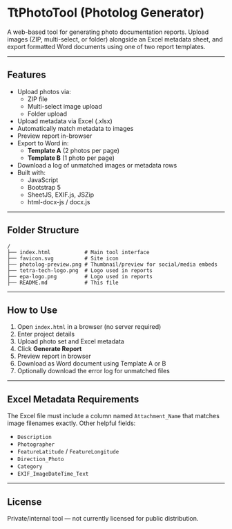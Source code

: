 # TtPhotoTool (Photolog Generator)

A web-based tool for generating photo documentation reports. Upload images (ZIP, multi-select, or folder) alongside an Excel metadata sheet, and export formatted Word documents using one of two report templates.

---

## Features

- Upload photos via:
  - ZIP file
  - Multi-select image upload
  - Folder upload
- Upload metadata via Excel (.xlsx)
- Automatically match metadata to images
- Preview report in-browser
- Export to Word in:
  - **Template A** (2 photos per page)
  - **Template B** (1 photo per page)
- Download a log of unmatched images or metadata rows
- Built with:
  - JavaScript
  - Bootstrap 5
  - SheetJS, EXIF.js, JSZip
  - html-docx-js / docx.js

---

## Folder Structure

```
/
├── index.html           # Main tool interface
├── favicon.svg          # Site icon
├── photolog-preview.png # Thumbnail/preview for social/media embeds
├── tetra-tech-logo.png  # Logo used in reports
├── epa-logo.png         # Logo used in reports
├── README.md            # This file
```

---

## How to Use

1. Open `index.html` in a browser (no server required)
2. Enter project details
3. Upload photo set and Excel metadata
4. Click **Generate Report**
5. Preview report in browser
6. Download as Word document using Template A or B
7. Optionally download the error log for unmatched files

---

## Excel Metadata Requirements

The Excel file must include a column named `Attachment_Name` that matches image filenames exactly. Other helpful fields:

- `Description`
- `Photographer`
- `FeatureLatitude` / `FeatureLongitude`
- `Direction_Photo`
- `Category`
- `EXIF_ImageDateTime_Text`

---

## License

Private/internal tool — not currently licensed for public distribution.
